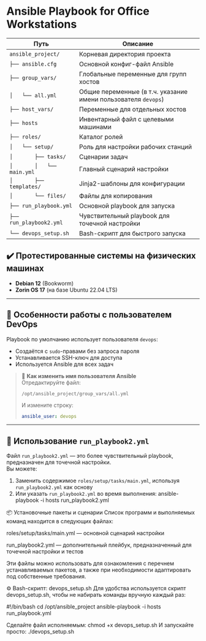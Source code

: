 # Ansible Playbook for Office Workstations

| Путь | Описание |
|------|----------|
| `ansible_project/` | Корневая директория проекта |
| `├── ansible.cfg` | Основной конфиг-файл Ansible |
| `├── group_vars/` | Глобальные переменные для групп хостов |
| `│   └── all.yml` | Общие переменные (в т.ч. указание имени пользователя `devops`) |
| `├── host_vars/` | Переменные для отдельных хостов |
| `├── hosts` | Инвентарный файл с целевыми машинами |
| `├── roles/` | Каталог ролей |
| `│   └── setup/` | Роль для настройки рабочих станций |
| `│       ├── tasks/` | Сценарии задач |
| `│       │   └── main.yml` | Главный сценарий настройки |
| `│       ├── templates/` | Jinja2-шаблоны для конфигурации |
| `│       └── files/` | Файлы для копирования |
| `├── run_playbook.yml` | Основной playbook для запуска |
| `├── run_playbook2.yml` | Чувствительный playbook для точечной настройки |
| `└── devops_setup.sh` | Bash-скрипт для быстрого запуска |


## ✔️ Протестированные системы на физических машинах

- **Debian 12** (Bookworm)    
- **Zorin OS 17** (на базе Ubuntu 22.04 LTS)  

---

## 🔐 Особенности работы с пользователем DevOps

Playbook по умолчанию использует пользователя `devops`:
- Создаётся с `sudo`-правами без запроса пароля
- Устанавливается SSH-ключ для доступа
- Используется Ansible для всех задач

> 🔧 **Как изменить имя пользователя Ansible**  
> Отредактируйте файл:
> ```
> /opt/ansible_project/group_vars/all.yml
> ```
> И измените строку:
> ```yaml
> ansible_user: devops
> ```

---

## 🎯 Использование `run_playbook2.yml`

Файл `run_playbook2.yml` — это более чувствительный playbook, предназначен для точечной настройки.  
Вы можете:

1. Заменить содержимое `roles/setup/tasks/main.yml`, используя `run_playbook2.yml` как основу  
2. Или указать `run_playbook2.yml` во время выполнения:
ansible-playbook -i hosts run_playbook2.yml

📦 Установочные пакеты и сценарии
Список программ и выполняемых команд находится в следующих файлах:

roles/setup/tasks/main.yml — основной сценарий настройки

run_playbook2.yml — дополнительный плейбук, предназначенный для точечной настройки и тестов

Эти файлы можно использовать для ознакомления с перечнем устанавливаемых пакетов, а также при необходимости адаптировать под собственные требования.

⚙️ Bash-скрипт: devops_setup.sh
Для удобства используется скрипт devops_setup.sh, чтобы не набирать команды вручную каждый раз:

#!/bin/bash
cd /opt/ansible_project
ansible-playbook -i hosts run_playbook.yml

Сделайте файл исполняемым:
chmod +x devops_setup.sh
И запускайте просто:
./devops_setup.sh
